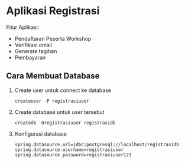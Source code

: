 # Aplikasi Registrasi #

Fitur Aplikasi:

* Pendaftaran Peserta Workshop
* Verifikasi email
* Generate tagihan
* Pembayaran

## Cara Membuat Database ##

1. Create user untuk connect ke database

    ```
    createuser -P registrasiuser
    ```

2. Create database untuk user tersebut

    ```
   createdb -Oregistrasiuser registrasidb
   ```

3. Konfigurasi database

    ```
   spring.datasource.url=jdbc:postgresql://localhost/registrasidb
   spring.datasource.username=registrasiuser
   spring.datasource.password=registrasiuser123
   ```
